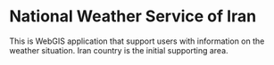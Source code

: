 # National Weather Service of Iran

This is WebGIS application that support users with information on the weather situation.
Iran country is the initial supporting area.
